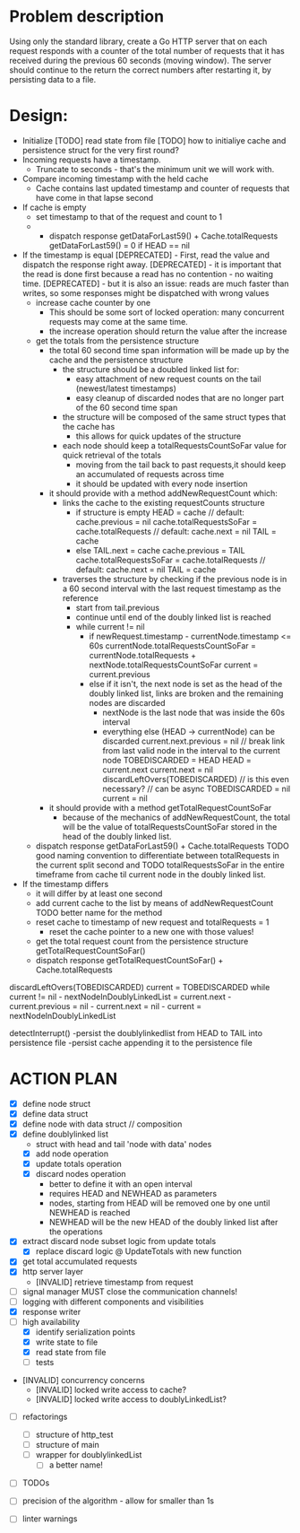 # Problem description

Using only the standard library, create a Go HTTP server that on each request responds with a counter of the total
number of requests that it has received during the previous 60 seconds (moving window).
The server should continue to the return the correct numbers after restarting it, by persisting data to a file.

# Design:
- Initialize
	[TODO] read state from file
	[TODO] how to initialiye cache and persistence struct for the very first round?
- Incoming requests have a timestamp.
	- Truncate to seconds - that's the minimum unit we will work with.
- Compare incoming timestamp with the held cache
	- Cache contains last updated timestamp and counter of requests that have come in that lapse second
- If cache is empty
	- set timestamp to that of the request and count to 1
	- - dispatch response
		getDataForLast59() + Cache.totalRequests
		getDataForLast59() = 0 if HEAD == nil
- If the timestamp is equal
 	[DEPRECATED] - First, read the value and dispatch the response right away.
 		[DEPRECATED] - it is important that the read is done first because a read has no contention - no waiting time.
 		[DEPRECATED] - but it is also an issue: reads are much faster than writes, so some responses might be dispatched
 		      with wrong values
 	- increase cache counter by one
		- This should be some sort of locked operation: many concurrent requests may come at the same time.
		- the increase  operation should return the value after the increase
	- get the totals from the persistence structure
		- the total 60 second time span information will be made up by the cache and the persistence structure
			- the structure should be a doubled linked list for:
				- easy attachment of new request counts on the tail (newest/latest timestamps)
				- easy cleanup of discarded nodes that are no longer part of the 60 second time span
			- the structure will be composed of the same struct types that the cache has
				- this allows for quick updates of the structure
			- each node should keep a totalRequestsCountSoFar value for quick retrieval of the totals
				- moving from the tail back to past requests,it should keep an accumulated of requests
				  across time
				- it should be updated with every node insertion
		- it should provide with a method addNewRequestCount which:
			- links the cache to the existing requestCounts structure
				- if structure is empty
					HEAD = cache
					// default: cache.previous = nil
					cache.totalRequestsSoFar = cache.totalRequests
					// default: cache.next = nil
					TAIL = cache
				- else
					TAIL.next = cache
					cache.previous = TAIL
					cache.totalRequestsSoFar = cache.totalRequests
					// default: cache.next = nil
					TAIL = cache
			- traverses the structure by checking if the previous node is in a 60 second interval with the
			  last request timestamp as the reference
			  * start from tail.previous
			  * continue until end of the doubly linked list is reached
			  - while current != nil
				  - if newRequest.timestamp - currentNode.timestamp <= 60s
					currentNode.totalRequestsCountSoFar = currentNode.totalRequests + nextNode.totalRequestsCountSoFar
					current = current.previous
				  - else
					if it isn't, the next node is set as the head of the doubly linked list, links are broken and the remaining
					nodes are discarded
					- nextNode is the last node that was inside the 60s interval
					- everything else (HEAD -> currentNode) can be discarded
					current.next.previous = nil // break link from last valid node in the interval to the current node
					TOBEDISCARDED = HEAD
					HEAD = current.next
					current.next = nil
					discardLeftOvers(TOBEDISCARDED) // is this even necessary?
									// can be async
					TOBEDISCARDED = nil
					current = nil
		- it should provide with a method getTotalRequestCountSoFar
			- because of the mechanics of addNewRequestCount, the total will be the value of
			  totalRequestsCountSoFar stored in the head of the doubly linked list.
	- dispatch response
		getDataForLast59() + Cache.totalRequests
		TODO good naming convention to differentiate between totalRequests in the current split second and
		TODO totalRequestsSoFar in the entire timeframe from cache til current node in the doubly linked list.
- If the timestamp differs
	- it will differ by at least one second
	- add current cache to the list by means of addNewRequestCount
		TODO better name for the method
	- reset cache to timestamp of new request and totalRequests = 1
		- reset the cache pointer to a new one with those values!
	- get the total request count from the persistence structure
		getTotalRequestCountSoFar()
	- dispatch response
		getTotalRequestCountSoFar() + Cache.totalRequests

discardLeftOvers(TOBEDISCARDED)
	current = TOBEDISCARDED
	while current != nil
		- nextNodeInDoublyLinkedList = current.next
		- current.previous = nil
		- current.next = nil
		- current =  nextNodeInDoublyLinkedList

detectInterrupt()
	-persist the doublylinkedlist from HEAD to TAIL into persistence file
	-persist cache appending it to the persistence file

# ACTION PLAN

- [X] define node struct
- [X] define data struct
- [X] define node with data struct // composition
- [X] define doublylinked list
	- struct with head and tail 'node with data' nodes
	- [X] add node operation
	- [X] update totals operation
	- [X] discard nodes operation
		- better to define it with an open interval
		- requires HEAD and NEWHEAD as parameters
		- nodes, starting from HEAD will be removed one by one until NEWHEAD is reached
		- NEWHEAD will be the new HEAD of the doubly linked list after the operations
- [X] extract discard node subset logic from update totals
    - [X] replace discard logic @ UpdateTotals with new function
- [X] get total accumulated requests
- [X] http server layer
    - [INVALID] retrieve timestamp from request
- [ ] signal manager MUST close the communication channels!
- [ ] logging with different components and visibilities
- [X] response writer
- [ ] high availability 
    - [X] identify serialization points
    - [X] write state to file
    - [X] read state from file
    - [ ] tests
- [INVALID] concurrency concerns
    - [INVALID] locked write access to cache?
    - [INVALID] locked write access to doublyLinkedList?
- [ ] refactorings
    - [ ] structure of http_test
    - [ ] structure of main
    - [ ] wrapper for doublylinkedList
        - [ ] a better name!
- [ ] TODOs 
- [ ] precision of the algorithm - allow for smaller than 1s
- [ ] linter warnings


